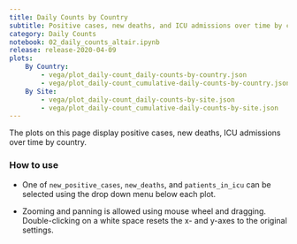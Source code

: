 ```yaml
---
title: Daily Counts by Country
subtitle: Positive cases, new deaths, and ICU admissions over time by country
category: Daily Counts
notebook: 02_daily_counts_altair.ipynb
release: release-2020-04-09
plots:
    By Country:
        - vega/plot_daily-count_daily-counts-by-country.json
        - vega/plot_daily-count_cumulative-daily-counts-by-country.json
    By Site:
        - vega/plot_daily-count_daily-counts-by-site.json
        - vega/plot_daily-count_cumulative-daily-counts-by-site.json
---
```


The plots on this page display positive cases, new deaths, ICU admissions over time by country.

### How to use
- One of `new_positive_cases`, `new_deaths`, and `patients_in_icu` can be selected using the drop down menu below each plot.

- Zooming and panning is allowed using mouse wheel and dragging. Double-clicking on a white space resets the x- and y-axes to the original settings.
